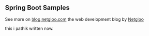 ## Spring Boot Samples

See more on [blog.netgloo.com](http://blog.netgloo.com) the web development blog by [Netgloo](http://netgloo.com)

this i pathik written now.
